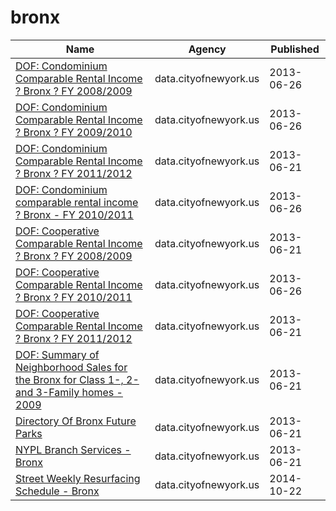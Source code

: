 # bronx

Name | Agency | Published
---- | ---- | ---------
[DOF: Condominium Comparable Rental Income ? Bronx ? FY 2008/2009](../socrata/en2c-j6tw.md) | data.cityofnewyork.us | 2013-06-26
[DOF: Condominium Comparable Rental Income ? Bronx ? FY 2009/2010](../socrata/n2s5-fumm.md) | data.cityofnewyork.us | 2013-06-26
[DOF: Condominium Comparable Rental Income ? Bronx ? FY 2011/2012](../socrata/3qfc-4tta.md) | data.cityofnewyork.us | 2013-06-21
[DOF: Condominium comparable rental income ? Bronx - FY 2010/2011](../socrata/bawj-6bgn.md) | data.cityofnewyork.us | 2013-06-26
[DOF: Cooperative Comparable Rental Income ? Bronx ? FY 2008/2009](../socrata/gahm-hu5h.md) | data.cityofnewyork.us | 2013-06-21
[DOF: Cooperative Comparable Rental Income ? Bronx ? FY 2010/2011](../socrata/qbce-2kcu.md) | data.cityofnewyork.us | 2013-06-26
[DOF: Cooperative Comparable Rental Income ? Bronx ? FY 2011/2012](../socrata/yrf7-4wry.md) | data.cityofnewyork.us | 2013-06-21
[DOF: Summary of Neighborhood Sales for the Bronx for Class 1-, 2- and 3-Family homes - 2009](../socrata/w4v6-3sdt.md) | data.cityofnewyork.us | 2013-06-21
[Directory Of Bronx Future Parks](../socrata/ssk8-4egt.md) | data.cityofnewyork.us | 2013-06-21
[NYPL Branch Services - Bronx](../socrata/pfys-fabf.md) | data.cityofnewyork.us | 2013-06-21
[Street Weekly Resurfacing Schedule - Bronx](../socrata/7299-2etw.md) | data.cityofnewyork.us | 2014-10-22

